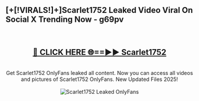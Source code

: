 <h2>[+[!VIRALS!]+]Scarlet1752 Leaked Video Viral On Social X Trending Now - g69pv</h2>
<br>
<div align="center">
<h2><a href="https://libra.edu.pl?Scarlet1752" rel="nofollow">🔴 CLICK HERE 🌐==►► Scarlet1752</a></h2>
<br>
Get Scarlet1752 OnlyFans leaked all content. Now you can access all videos and pictures of Scarlet1752 OnlyFans. New Updated Files 2025!
<br>
<br>
<a href="https://libra.edu.pl?Scarlet1752" rel="nofollow" data-target="animated-image.originalLink"><img src="https://i.ibb.co.com/WyWwxjT/player-gif2.gif" alt="Scarlet1752 Leaked OnlyFans" style="max-width: 100%; display: inline-block;" data-target="animated-image.originalImage"></a>
</div>
<br>
